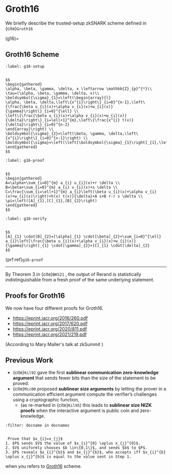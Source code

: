 # Groth16
We briefly describe the trusted-setup zkSNARK scheme defined in {cite}`Groth16`



(g16)=
## Groth16 Scheme

````{prf:algorithm} $(\sigma, \tau) \leftarrow \operatorname{Setup}(R)$
:label: g16-setup


$$
\begin{gathered}
\alpha, \beta, \gamma, \delta, x \leftarrow \mathbb{Z}_{p}^{*}\\
\tau=(\alpha, \beta, \gamma, \delta, x)\\
\boldsymbol{\sigma}_{1}=\left(\begin{array}{l}
\alpha, \beta, \delta,\left\{x^{i}\right\}_{i=0}^{n-1},\left\{\frac{\beta u_{i}(x)+\alpha v_{i}(x)+w_{i}(x)}{\gamma}\right\}_{i=0}^{\ell} \\
\left\{\frac{\beta u_{i}(x)+\alpha v_{i}(x)+w_{i}(x)}{\delta}\right\}_{i=\ell+1}^{m},\left\{\frac{x^{i} t(x)}{\delta}\right\}_{i=0}^{n-2}
\end{array}\right) \\
\boldsymbol{\sigma}_{2}=\left(\beta, \gamma, \delta,\left\{x^{i}\right\}_{i=0}^{n-1}\right) \\
\boldsymbol{\sigma}=\left(\left[\boldsymbol{\sigma}_{1}\right]_{1},\left[\boldsymbol{\sigma}_{2}\right]_{2}\right)
\end{gathered}
$$
````


```{prf:algorithm} $\pi \leftarrow \operatorname{Prove}\left(R, \sigma, a_{1}, \ldots, a_{m}\right)$
:label: g16-proof


$$
\begin{gathered}
A=\alpha+\sum_{i=0}^{m} a_{i} u_{i}(x)+r \delta \\ B=\beta+\sum_{i=0}^{m} a_{i} v_{i}(x)+s \delta \\
C=\frac{\sum_{i=\ell+1}^{m} a_{i}\left(\beta u_{i}(x)+\alpha v_{i}(x)+w_{i}(x)\right)+h(x) t(x)}{\delta}+A s+B r-r s \delta \\
\pi=\left([A]_{1},[C]_{1},[B]_{2}\right)
\end{gathered}
$$
```


```{prf:algorithm} $0 / 1 \leftarrow \operatorname{Vfy}\left(R, \sigma, a_{1}, \ldots, a_{\ell}, \pi\right)$
:label: g16-verify


$$
[A]_{1} \cdot[B]_{2}=[\alpha]_{1} \cdot[\beta]_{2}+\sum_{i=0}^{\ell} a_{i}\left[\frac{\beta u_{i}(x)+\alpha v_{i}(x)+w_{i}(x)}{\gamma}\right]_{1} \cdot[\gamma]_{2}+[C]_{1} \cdot[\delta]_{2}
$$
```

{prf:ref}`g16-proof`

---



By Theorem 3 in {cite}`BKS21` , the output of Rerand is statistically indistinguishable from a fresh proof of the same underlying statement.


## Proofs for Groth16
We now have four different proofs for Groth16. 

- https://eprint.iacr.org/2016/260.pdf
- https://eprint.iacr.org/2017/620.pdf
- https://eprint.iacr.org/2020/811.pdf
- https://eprint.iacr.org/2021/219.pdf
 
 (According to Mary Maller's talk at zkSummit )

## Previous Work

- {cite}`Kil92` gave the first **sublinear communication zero-knowledge argument** that sends fewer bits than the size of the statement to be proved.
- {cite}`Mic00` proposed **sublinear size arguments** by letting the prover in a communication efficient argument compute the verifier’s challenges using a cryptographic function, 
	- (as re-marked in {cite}`Kil95`) this leads to **sublinear size NIZK proofs** when the interactive argument is public coin and zero-knowledge.


```{bibliography}
:filter: docname in docnames
```


```{prf:algorithm} PROVE-EQUAL-NAIVE $\left(x_{i}, x_{j}\right)$ 

 Prove that $x_{i}=x_{j}$
1. $P$ sends $V$ the value of $x_{i}^{0} \oplus x_{j}^{0}$.
2. $V$ uniformly chooses $b \in\{0,1\}$, and sends $b$ to $P$.
3. $P$ reveals $x_{i}^{b}$ and $x_{j}^{b}$, who accepts iff $x_{i}^{b} \oplus x_{j}^{b}$ is equal to the value sent in Step 1.

```


when you refers to [Groth16](g16) scheme.